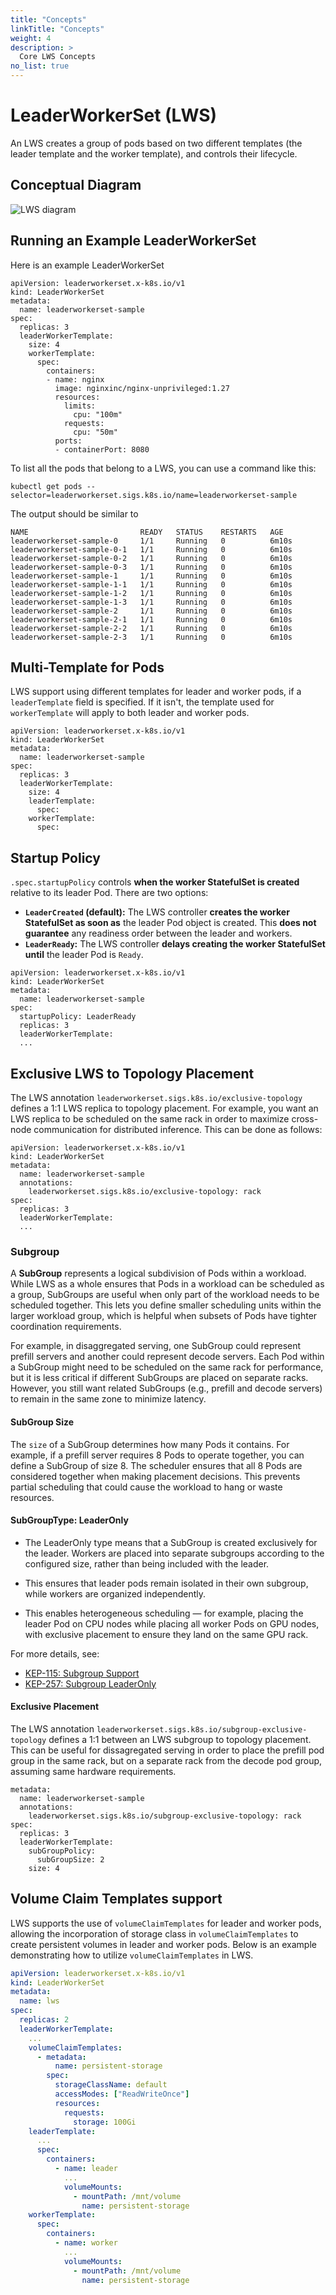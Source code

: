 ```yaml
---
title: "Concepts"
linkTitle: "Concepts"
weight: 4
description: >
  Core LWS Concepts
no_list: true
---
```


# LeaderWorkerSet (LWS)
An LWS creates a group of pods based on two different templates (the leader template and the worker template), and controls their lifecycle.

## Conceptual Diagram

![LWS diagram](../../images/concept.png)

## Running an Example LeaderWorkerSet

Here is an example LeaderWorkerSet

```
apiVersion: leaderworkerset.x-k8s.io/v1
kind: LeaderWorkerSet
metadata:
  name: leaderworkerset-sample
spec:
  replicas: 3
  leaderWorkerTemplate:
    size: 4
    workerTemplate:
      spec:
        containers:
        - name: nginx
          image: nginxinc/nginx-unprivileged:1.27
          resources:
            limits:
              cpu: "100m"
            requests:
              cpu: "50m"
          ports:
          - containerPort: 8080
```

To list all the pods that belong to a LWS, you can use a command like this:

```
kubectl get pods --selector=leaderworkerset.sigs.k8s.io/name=leaderworkerset-sample
```

The output should be similar to

```
NAME                         READY   STATUS    RESTARTS   AGE
leaderworkerset-sample-0     1/1     Running   0          6m10s
leaderworkerset-sample-0-1   1/1     Running   0          6m10s
leaderworkerset-sample-0-2   1/1     Running   0          6m10s
leaderworkerset-sample-0-3   1/1     Running   0          6m10s
leaderworkerset-sample-1     1/1     Running   0          6m10s
leaderworkerset-sample-1-1   1/1     Running   0          6m10s
leaderworkerset-sample-1-2   1/1     Running   0          6m10s
leaderworkerset-sample-1-3   1/1     Running   0          6m10s
leaderworkerset-sample-2     1/1     Running   0          6m10s
leaderworkerset-sample-2-1   1/1     Running   0          6m10s
leaderworkerset-sample-2-2   1/1     Running   0          6m10s
leaderworkerset-sample-2-3   1/1     Running   0          6m10s
```

## Multi-Template for Pods
LWS support using different templates for leader and worker pods, if a `leaderTemplate` field is specified. If it isn't, the template used for
`workerTemplate` will apply to both leader and worker pods.

```
apiVersion: leaderworkerset.x-k8s.io/v1
kind: LeaderWorkerSet
metadata:
  name: leaderworkerset-sample
spec:
  replicas: 3
  leaderWorkerTemplate:
    size: 4
    leaderTemplate:
      spec:
    workerTemplate:
      spec:
```

## Startup Policy
`.spec.startupPolicy` controls **when the worker StatefulSet is created** relative to its leader Pod. There are two options:

- **`LeaderCreated` (default):** The LWS controller **creates the worker StatefulSet as soon as** the leader Pod object is created. This **does not guarantee** any readiness order between the leader and workers.
- **`LeaderReady`:** The LWS controller **delays creating the worker StatefulSet until** the leader Pod is `Ready`.

```
apiVersion: leaderworkerset.x-k8s.io/v1
kind: LeaderWorkerSet
metadata:
  name: leaderworkerset-sample
spec:
  startupPolicy: LeaderReady
  replicas: 3
  leaderWorkerTemplate:
  ...
```

## Exclusive LWS to Topology Placement
The LWS annotation `leaderworkerset.sigs.k8s.io/exclusive-topology` defines a 1:1 LWS replica to topology placement. For example,
you want an LWS replica to be scheduled on the same rack in order to maximize cross-node communication for distributed inference. This
can be done as follows:

```
apiVersion: leaderworkerset.x-k8s.io/v1
kind: LeaderWorkerSet
metadata:
  name: leaderworkerset-sample
  annotations:
    leaderworkerset.sigs.k8s.io/exclusive-topology: rack
spec:
  replicas: 3
  leaderWorkerTemplate:
  ...
```

### Subgroup
A **SubGroup** represents a logical subdivision of Pods within a workload. While LWS as a whole ensures that Pods in a workload can be scheduled as a group, SubGroups are useful when only part of the workload needs to be scheduled together. This lets you define smaller scheduling units within the larger workload group, which is helpful when subsets of Pods have tighter coordination requirements.

For example, in disaggregated serving, one SubGroup could represent prefill servers and another could represent decode servers. Each Pod within a SubGroup might need to be scheduled on the same rack for performance, but it is less critical if different SubGroups are placed on separate racks. However, you still want related SubGroups (e.g., prefill and decode servers) to remain in the same zone to minimize latency.

#### SubGroup Size
The `size` of a SubGroup determines how many Pods it contains. For example, if a prefill server requires 8 Pods to operate together, you can define a SubGroup of size 8. The scheduler ensures that all 8 Pods are considered together when making placement decisions. This prevents partial scheduling that could cause the workload to hang or waste resources.

#### SubGroupType: LeaderOnly

- The LeaderOnly type means that a SubGroup is created exclusively for the leader.
Workers are placed into separate subgroups according to the configured size, rather than being included with the leader.
- This ensures that leader pods remain isolated in their own subgroup, while workers are organized independently.

- This enables heterogeneous scheduling — for example, placing the leader Pod on CPU nodes while placing all worker Pods on GPU nodes, with exclusive placement to ensure they land on the same GPU rack.

For more details, see:
- [KEP-115: Subgroup Support](https://github.com/kubernetes-sigs/lws/tree/main/keps/115-Subgroup-support)
- [KEP-257: Subgroup LeaderOnly](https://github.com/kubernetes-sigs/lws/blob/main/keps/257-Subgroup-leader-only/README.md)

#### Exclusive Placement
The LWS annotation `leaderworkerset.sigs.k8s.io/subgroup-exclusive-topology` defines a 1:1 between an LWS subgroup to topology placement. This can
be useful for dissagregated serving in order to place the prefill pod group in the same rack, but on a separate rack from the decode pod group, assuming
same hardware requirements.

```
metadata:
  name: leaderworkerset-sample
  annotations:
    leaderworkerset.sigs.k8s.io/subgroup-exclusive-topology: rack
spec:
  replicas: 3
  leaderWorkerTemplate:
    subGroupPolicy:
      subGroupSize: 2
    size: 4
```

## Volume Claim Templates support
LWS supports the use of `volumeClaimTemplates` for leader and worker pods, allowing the incorporation of storage class in `volumeClaimTemplates` to create persistent volumes in leader and worker pods. Below is an example demonstrating how to utilize `volumeClaimTemplates` in LWS.

```yaml
apiVersion: leaderworkerset.x-k8s.io/v1
kind: LeaderWorkerSet
metadata:
  name: lws
spec:
  replicas: 2
  leaderWorkerTemplate:
    ...
    volumeClaimTemplates:
      - metadata:
          name: persistent-storage
        spec:
          storageClassName: default
          accessModes: ["ReadWriteOnce"]
          resources:
            requests:
              storage: 100Gi
    leaderTemplate:
      ...
      spec:
        containers:
          - name: leader
            ...
            volumeMounts:
              - mountPath: /mnt/volume
                name: persistent-storage
    workerTemplate:
      spec:
        containers:
          - name: worker
            ...
            volumeMounts:
              - mountPath: /mnt/volume
                name: persistent-storage
```